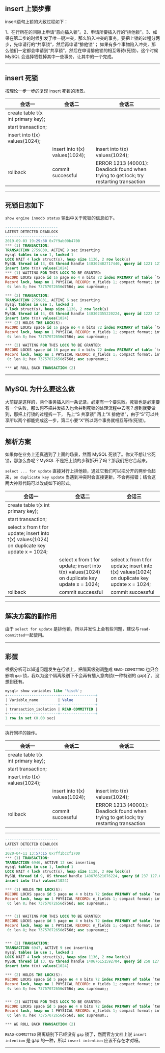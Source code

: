 ## insert 上锁步骤
insert语句上锁的大致过程如下：

1、在行所在的间隙上申请“意向插入锁”。2、申请所要插入行的“排他锁”。3、如果在第二步的时候引发了唯一键冲突，那么陷入冲突的事务，要把上锁的过程分两步，先申请行的“共享锁”，然后再申请“排他锁”； 如果有多个事物陷入冲突，那么他们一定都会申请到“共享锁”，然后在申请排他锁的相互等待(死锁)，这个时候 MySQL 会选择牺牲掉其中一些事务，让其中的一个完成。

---

## insert 死锁
按理论一步一步的复现 insert 死锁的场景。

|**会话一**|**会话二**|**会话三**|
|---------|---------|---------|
|create table t(x int primary key);| | |
|start transaction;|||
|insert into t(x) values(1024);|||
||insert into t(x) values(1024);|insert into t(x) values(1024);|
|rollback|commit successful|ERROR 1213 (40001): Deadlock found when trying to get lock; try restarting transaction|

---

## 死锁日志如下
`show engine innodb status` 输出中关于死锁的信息如下。

```sql
------------------------
LATEST DETECTED DEADLOCK
------------------------
2019-09-03 19:29:30 0x7f9ab00b4700
*** (1) TRANSACTION:
TRANSACTION 2759830, ACTIVE 9 sec inserting
mysql tables in use 1, locked 1
LOCK WAIT 4 lock struct(s), heap size 1136, 2 row lock(s)
MySQL thread id 13, OS thread handle 140302402717440, query id 1221 127.0.0.1 root update
insert into t(x) values(1024)
*** (1) WAITING FOR THIS LOCK TO BE GRANTED:
RECORD LOCKS space id 16 page no 4 n bits 72 index PRIMARY of table `tempdb`.`t` trx id 2759830 lock_mode X insert intention waiting
Record lock, heap no 1 PHYSICAL RECORD: n_fields 1; compact format; info bits 0
 0: len 8; hex 73757072656d756d; asc supremum;;

*** (2) TRANSACTION:
TRANSACTION 2759831, ACTIVE 6 sec inserting
mysql tables in use 1, locked 1
4 lock struct(s), heap size 1136, 2 row lock(s)
MySQL thread id 14, OS thread handle 140302355220224, query id 1222 127.0.0.1 root update
insert into t(x) values(1024)
*** (2) HOLDS THE LOCK(S):
RECORD LOCKS space id 16 page no 4 n bits 72 index PRIMARY of table `tempdb`.`t` trx id 2759831 lock mode S
Record lock, heap no 1 PHYSICAL RECORD: n_fields 1; compact format; info bits 0
 0: len 8; hex 73757072656d756d; asc supremum;;

*** (2) WAITING FOR THIS LOCK TO BE GRANTED:
RECORD LOCKS space id 16 page no 4 n bits 72 index PRIMARY of table `tempdb`.`t` trx id 2759831 lock_mode X insert intention waiting
Record lock, heap no 1 PHYSICAL RECORD: n_fields 1; compact format; info bits 0
 0: len 8; hex 73757072656d756d; asc supremum;;

*** WE ROLL BACK TRANSACTION (2)
```

---

## MySQL 为什么要这么做

大前提是这样的，两个事务插入同一条记录，必定有一个要失败。死锁也是必定要有一个失败，那么何不把并发插入也合并到死锁的处理流程中去呢？想到就要做到，那把上行锁的过程拆一下，
先上“S 共享锁” 再上“X 排他锁”，由于“S”可以共享所以两个都能完成这一步，第二小要“X”所以两个事务就相互等待(死锁)。

---


## 解析方案
如果你在业务上还真遇到了上面的场景，然而 MySQL 死锁了。你又不想让它死锁，那怎么办呢？MySQL 不是把上锁的步骤拆开了吗？那我们把它合起来。

`select ... for update` 直接对行上排他锁，通过它我们可以把分开的两步合起来，`on duplicate key update` 当遇到冲突时会直接更新，不会再报错；结合这两大神器代码可以改成如下的形式。

|**会话一**|**会话二**|**会话三**|
|---------|---------|---------|
|create table t(x int primary key);| | |
|start transaction;|||
|select x from t for update; insert into t(x) values(1024) on duplicate key update x = 1024;|||
||select x from t for update; insert into t(x) values(1024) on duplicate key update x = 1024;|select x from t for update; insert into t(x) values(1024) on duplicate key update x = 1024;|
|rollback|commit successful|commit successful|


---

## 解决方案的副作用

由于 `select for update` 是排他锁，所以并发性上会有些问题，建议与`read-committed`一起使用。

---

## 彩蛋
根据分析可以知道问题发生在行锁上，把隔离级别调整成 `READ-COMMITTED` 也只会影响 `gap` 锁，我以为这个隔离级别下不会再有插入意向锁(一种特别的 gap)了，没想到还有。

```sql
mysql> show variables like '%iso%';
+-----------------------+----------------+
| Variable_name         | Value          |
+-----------------------+----------------+
| transaction_isolation | READ-COMMITTED |
+-----------------------+----------------+
1 row in set (0.00 sec)
```
---

执行同样的操作。

|**会话一**|**会话二**|**会话三**|
|---------|---------|---------|
|create table t(x int primary key);| | |
|start transaction;|||
|insert into t(x) values(1024);|||
||insert into t(x) values(1024);|insert into t(x) values(1024);|
|rollback|commit successful|ERROR 1213 (40001): Deadlock found when trying to get lock; try restarting transaction|

---

```sql
------------------------
LATEST DETECTED DEADLOCK
------------------------
2020-04-11 13:57:15 0x7ff1bccf1700
*** (1) TRANSACTION:
TRANSACTION 6946, ACTIVE 12 sec inserting
mysql tables in use 1, locked 1
LOCK WAIT 4 lock struct(s), heap size 1136, 2 row lock(s)
MySQL thread id 9, OS thread handle 140676621076224, query id 237 127.0.0.1 root update
insert into t(x) values(1024)

*** (1) HOLDS THE LOCK(S):
RECORD LOCKS space id 5 page no 4 n bits 72 index PRIMARY of table `tempdb`.`t` trx id 6946 lock mode S
Record lock, heap no 1 PHYSICAL RECORD: n_fields 1; compact format; info bits 0
 0: len 8; hex 73757072656d756d; asc supremum;;


*** (1) WAITING FOR THIS LOCK TO BE GRANTED:
RECORD LOCKS space id 5 page no 4 n bits 72 index PRIMARY of table `tempdb`.`t` trx id 6946 lock_mode X insert intention waiting
Record lock, heap no 1 PHYSICAL RECORD: n_fields 1; compact format; info bits 0
 0: len 8; hex 73757072656d756d; asc supremum;;


*** (2) TRANSACTION:
TRANSACTION 6947, ACTIVE 9 sec inserting
mysql tables in use 1, locked 1
LOCK WAIT 4 lock struct(s), heap size 1136, 2 row lock(s)
MySQL thread id 13, OS thread handle 140676151592704, query id 258 127.0.0.1 root update
insert into t(x) values(1024)

*** (2) HOLDS THE LOCK(S):
RECORD LOCKS space id 5 page no 4 n bits 72 index PRIMARY of table `tempdb`.`t` trx id 6947 lock mode S
Record lock, heap no 1 PHYSICAL RECORD: n_fields 1; compact format; info bits 0
 0: len 8; hex 73757072656d756d; asc supremum;;


*** (2) WAITING FOR THIS LOCK TO BE GRANTED:
RECORD LOCKS space id 5 page no 4 n bits 72 index PRIMARY of table `tempdb`.`t` trx id 6947 lock_mode X insert intention waiting
Record lock, heap no 1 PHYSICAL RECORD: n_fields 1; compact format; info bits 0
 0: len 8; hex 73757072656d756d; asc supremum;;

*** WE ROLL BACK TRANSACTION (2)
```

`READ-COMMITTED` 隔离级别下已经没有 `gap` 锁了，然而官方文档上说 `insert intention` 是 gap 的一种，所以 `insert intention` 应该不存在才对呀。

---
